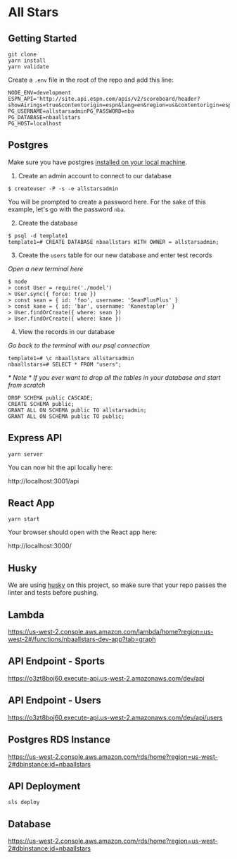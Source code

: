 # All Stars

## Getting Started 

```
git clone
yarn install
yarn validate 
```

Create a `.env` file in the root of the repo and add this line:

```
NODE_ENV=development
ESPN_API='http://site.api.espn.com/apis/v2/scoreboard/header?showAirings=true&contentorigin=espn&lang=en&region=us&contentorigin=espn&_ceID=4379198'
PG_USERNAME=allstarsadminPG_PASSWORD=nba
PG_DATABASE=nbaallstars
PG_HOST=localhost
```

## Postgres

Make sure you have postgres [installed on your local machine](https://gist.github.com/ibraheem4/ce5ccd3e4d7a65589ce84f2a3b7c23a3).

1. Create an admin account to connect to our database

```
$ createuser -P -s -e allstarsadmin 
```

You will be prompted to create a password here. For the sake of this example, let's go with the password `nba`.

2. Create the database

```
$ psql -d template1
template1=# CREATE DATABASE nbaallstars WITH OWNER = allstarsadmin;
```

3. Create the `users` table for our new database and enter test records

_Open a new terminal here_

```
$ node
> const User = require('./model')
> User.sync({ force: true })
> const sean = { id: 'foo', username: 'SeanPlusPlus' }
> const kane = { id: 'bar', username: 'Kanestapler' }
> User.findOrCreate({ where: sean })
> User.findOrCreate({ where: kane })
```

4. View the records in our database

_Go back to the terminal with our psql connection_

```
template1=# \c nbaallstars allstarsadmin
nbaallstars=# SELECT * FROM "users";
```

_* Note * If you ever want to drop all the tables in your database and start from scratch_

```
DROP SCHEMA public CASCADE;
CREATE SCHEMA public;
GRANT ALL ON SCHEMA public TO allstarsadmin;
GRANT ALL ON SCHEMA public TO public;
```

## Express API

```
yarn server
```

You can now hit the api locally here:

http://localhost:3001/api

## React App

```
yarn start
```

Your browser should open with the React app here:

http://localhost:3000/


## Husky

We are using [husky](https://github.com/typicode/husky) on this project, so make sure that your repo passes the linter and tests before pushing.

## Lambda

https://us-west-2.console.aws.amazon.com/lambda/home?region=us-west-2#/functions/nbaallstars-dev-app?tab=graph

## API Endpoint - Sports

https://o3zt8boj60.execute-api.us-west-2.amazonaws.com/dev/api

## API Endpoint - Users

https://o3zt8boj60.execute-api.us-west-2.amazonaws.com/dev/api/users

## Postgres RDS Instance

https://us-west-2.console.aws.amazon.com/rds/home?region=us-west-2#dbinstance:id=nbaallstars

## API Deployment

```
sls deploy
```

## Database

https://us-west-2.console.aws.amazon.com/rds/home?region=us-west-2#dbinstance:id=nbaallstars